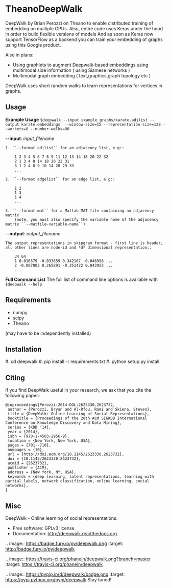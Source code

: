 # TheanoDeepWalk

DeepWalk by Brian Perozzi on Theano to enable distributed training of embedding on multiple GPUs. Also, entire code uses Keras under the hood in order to build flexible versions of models
And as soon as Keras now support TensorFlow as a backend you can train your embedding of graphs using this Google product.

Also in plans:
* Using graphlets to augment Deepwalk-based embeddings using multimodal side information ( using Siamese networks ) 
* Multimodal graph embedding ( text,graphics,graph topology etc )


DeepWalk uses short random walks to learn representations for vertices in graphs.

Usage
-----

**Example Usage**
    ``$deepwalk --input example_graphs/karate.adjlist --output karate.embeddings  --window-size=15 --representation-size=128 --workers=8 --number-walks=80``

**--input**:  *input_filename*

    1. ``--format adjlist`` for an adjacency list, e.g::

        1 2 3 4 5 6 7 8 9 11 12 13 14 18 20 22 32
        2 1 3 4 8 14 18 20 22 31
        3 1 2 4 8 9 10 14 28 29 33
        ...
    
    2. ``--format edgelist`` for an edge list, e.g::
    
        1 2
        1 3
        1 4
        ...
    
    3. ``--format mat`` for a Matlab MAT file containing an adjacency matrix
        (note, you must also specify the variable name of the adjacency matrix ``--matfile-variable-name``)

**--output**: *output_filename*

    The output representations in skipgram format - first line is header, all other lines are node-id and *d* dimensional representation::

        34 64
        1 0.016579 -0.033659 0.342167 -0.046998 ...
        2 -0.007003 0.265891 -0.351422 0.043923 ...
        ...

**Full Command List**
    The full list of command line options is available with ``$deepwalk --help``

Requirements
------------
* numpy
* scipy
* Theano

(may have to be independently installed) 


Installation
------------
#. cd deepwalk
#. pip install -r requirements.txt 
#. python setup.py install


Citing
------
If you find DeepWalk useful in your research, we ask that you cite the following paper::

    @inproceedings{Perozzi:2014:DOL:2623330.2623732,
     author = {Perozzi, Bryan and Al-Rfou, Rami and Skiena, Steven},
     title = {DeepWalk: Online Learning of Social Representations},
     booktitle = {Proceedings of the 20th ACM SIGKDD International Conference on Knowledge Discovery and Data Mining},
     series = {KDD '14},
     year = {2014},
     isbn = {978-1-4503-2956-9},
     location = {New York, New York, USA},
     pages = {701--710},
     numpages = {10},
     url = {http://doi.acm.org/10.1145/2623330.2623732},
     doi = {10.1145/2623330.2623732},
     acmid = {2623732},
     publisher = {ACM},
     address = {New York, NY, USA},
     keywords = {deep learning, latent representations, learning with partial labels, network classification, online learning, social networks},
    } 

Misc
----

DeepWalk - Online learning of social representations.

* Free software: GPLv3 license
* Documentation: http://deepwalk.readthedocs.org.



.. image:: https://badge.fury.io/py/deepwalk.png
    :target: http://badge.fury.io/py/deepwalk

.. image:: https://travis-ci.org/phanein/deepwalk.png?branch=master
        :target: https://travis-ci.org/phanein/deepwalk

.. image:: https://pypip.in/d/deepwalk/badge.png
        :target: https://pypi.python.org/pypi/deepwalk
Stay tuned!

